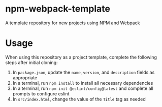 # npm-webpack-template
A template repository for new projects using NPM and Webpack

# Usage
When using this repository as a project template, complete the following steps after initial cloning:
1. In `package.json`, update the `name`, `version`, and `description` fields as appropriate
2. In a terminal, run `npm install` to install all necessary dependencies
3. In a terminal, run `npm init @eslint/config@latest` and complete all prompts to configure eslint
4. In `src/index.html`, change the value of the `Title` tag as needed